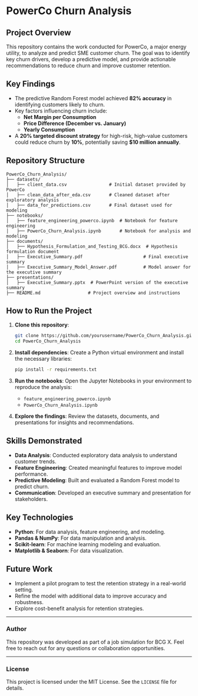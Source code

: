 # PowerCo Churn Analysis

## Project Overview
This repository contains the work conducted for PowerCo, a major energy utility, to analyze and predict SME customer churn. The goal was to identify key churn drivers, develop a predictive model, and provide actionable recommendations to reduce churn and improve customer retention.

## Key Findings
- The predictive Random Forest model achieved **82% accuracy** in identifying customers likely to churn.
- Key factors influencing churn include:
  - **Net Margin per Consumption**
  - **Price Difference (December vs. January)**
  - **Yearly Consumption**
- A **20% targeted discount strategy** for high-risk, high-value customers could reduce churn by **10%**, potentially saving **$10 million annually**.

## Repository Structure
```
PowerCo_Churn_Analysis/
├── datasets/
│   ├── client_data.csv                # Initial dataset provided by PowerCo
│   ├── clean_data_after_eda.csv       # Cleaned dataset after exploratory analysis
│   ├── data_for_predictions.csv       # Final dataset used for modeling
├── notebooks/
│   ├── feature_engineering_powerco.ipynb  # Notebook for feature engineering
│   ├── PowerCo_Churn_Analysis.ipynb       # Notebook for analysis and modeling
├── documents/
│   ├── Hypothesis_Formulation_and_Testing_BCG.docx  # Hypothesis formulation document
│   ├── Executive_Summary.pdf                       # Final executive summary
│   ├── Executive_Summary_Model_Answer.pdf          # Model answer for the executive summary
├── presentations/
│   ├── Executive_Summary.pptx  # PowerPoint version of the executive summary
├── README.md                  # Project overview and instructions
```

## How to Run the Project
1. **Clone this repository**:
   ```bash
   git clone https://github.com/yourusername/PowerCo_Churn_Analysis.git
   cd PowerCo_Churn_Analysis
   ```

2. **Install dependencies**:
   Create a Python virtual environment and install the necessary libraries:
   ```bash
   pip install -r requirements.txt
   ```

3. **Run the notebooks**:
   Open the Jupyter Notebooks in your environment to reproduce the analysis:
   - `feature_engineering_powerco.ipynb`
   - `PowerCo_Churn_Analysis.ipynb`

4. **Explore the findings**:
   Review the datasets, documents, and presentations for insights and recommendations.

## Skills Demonstrated
- **Data Analysis**: Conducted exploratory data analysis to understand customer trends.
- **Feature Engineering**: Created meaningful features to improve model performance.
- **Predictive Modeling**: Built and evaluated a Random Forest model to predict churn.
- **Communication**: Developed an executive summary and presentation for stakeholders.

## Key Technologies
- **Python**: For data analysis, feature engineering, and modeling.
- **Pandas & NumPy**: For data manipulation and analysis.
- **Scikit-learn**: For machine learning modeling and evaluation.
- **Matplotlib & Seaborn**: For data visualization.

## Future Work
- Implement a pilot program to test the retention strategy in a real-world setting.
- Refine the model with additional data to improve accuracy and robustness.
- Explore cost-benefit analysis for retention strategies.

---

### Author
This repository was developed as part of a job simulation for BCG X. Feel free to reach out for any questions or collaboration opportunities.

---

### License
This project is licensed under the MIT License. See the `LICENSE` file for details.

